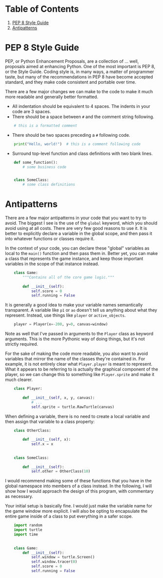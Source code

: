 
# Table of Contents

1.  [PEP 8 Style Guide](#orgb89045b)
2.  [Antipatterns](#org8125033)



<a id="orgb89045b"></a>

# PEP 8 Style Guide

PEP, or Python Enhancement Proposals, are a collection of &#x2026; well, proposals aimed at enhancing Python. One of the most important is PEP 8, or the Style Guide. Coding style is, in many ways, a matter of programmer taste, but many of the recommendations in PEP 8 have become accepted standard, and they make code consistent and portable over time.

There are a few major changes we can make to the code to make it much more readable and generally better formatted.

-   All indentation should be equivalent to 4 spaces. The indents in your code are 3 spaces.
-   There should be a space between `#` and the comment string following.

``` python
    # this is a formatted comment 
```

-   There should be two spaces preceding a `#` following code.

``` python
    print("Hello, world!")  # this is a comment following code
```

-   Surround top-level function and class definitions with two blank lines.

``` python
    def some_function():
        # some business code


    class SomeClass:
        # some class definitions
```

<a id="org8125033"></a>

# Antipatterns

There are a few major antipatterns in your code that you want to try to avoid. The biggest I see is the use of the `global` keyword, which you should avoid using at all costs. There are very few good reasons to use it. It is better to explicitly declare a variable in the global scope, and then pass it into whatever functions or classes require it.

In the context of your code, you can declare these "global" variables as local to the `main()` function and then pass them in. Better yet, you can make a class that represents the game instance, and keep those important variables in the scope of that instance instead.

``` python
    class Game:
        """Contains all of the core game logic."""
    
        def __init__(self):
    	    self.score = 0
    	    self.running = False    
```

It is generally a good idea to make your variable names semantically transparent. A variable like `p1` or `ao` doesn't tell us anything about what they represent. Instead, use things like `player` or `active_objects`.

``` python
    player = Player(x=-200, y=0, canvas=window)
```

Note as well that I've passed in arguments to the `Player` class as keyword arguments. This is the more Pythonic way of doing things, but it's not strictly required.

For the sake of making the code more readable, you also want to avoid variables that mirror the name of the classes they're contained in. For example, it is not entirely clear what `Player.player` is meant to represent. What it appears to be referring to is actually the graphical component of the player, so we can change this to something like `Player.sprite` and make it much clearer.

``` python
    class Player:
    
        def __init__(self, x, y, canvas):
    	    # ...
    	    self.sprite = turtle.RawTurtle(canvas)
```

When defining a variable, there is no need to create a local variable and then assign that variable to a class property:

``` python
    class OtherClass:
    
        def __init__(self, x):
    	    self.x = x
    
    
    class SomeClass:
    
        def __init__(self):
    	    self.other = OtherClass(10)
```

I would recommend making some of these functions that you have in the global namespace into members of a class instead. In the following, I will show how I would approach the design of this program, with commentary as necessary.

Your initial setup is basically fine. I would just make the variable name for the game window more explicit. I will also be opting to encapsulate the entire game inside of a class to put everything in a safer scope.

``` python
    import random
    import turtle
    import time
    
    
    class Game:
        def __init__(self):
    	    self.window = turtle.Screen()
    	    self.window.tracer(0)
    	    self.score = 0
    	    self.running = False
```
